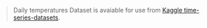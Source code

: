 > Daily temperatures Dataset is avaiable for use from [Kaggle time-series-datasets](https://www.kaggle.com/shenba/time-series-datasets).
> 